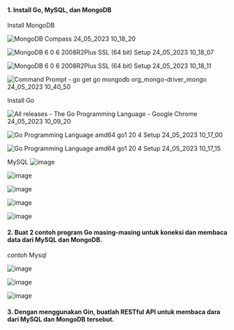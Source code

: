 #### 1. Install Go, MySQL, dan MongoDB
Install MongoDB

![MongoDB Compass 24_05_2023 10_18_20](https://github.com/Afifa9/tekn-cloud-computing/assets/114986359/f041fb84-11a6-43bc-bc95-0c308c773182)

![MongoDB 6 0 6 2008R2Plus SSL (64 bit) Setup 24_05_2023 10_18_07](https://github.com/Afifa9/tekn-cloud-computing/assets/114986359/07b980d6-4832-4bb8-aacf-5719ba41fea4)

![MongoDB 6 0 6 2008R2Plus SSL (64 bit) Setup 24_05_2023 10_18_11](https://github.com/Afifa9/tekn-cloud-computing/assets/114986359/f31f3ebf-17d2-43c7-9781-c1da587ff5d4)

![Command Prompt - go  get go mongodb org_mongo-driver_mongo 24_05_2023 10_40_50](https://github.com/Afifa9/tekn-cloud-computing/assets/114986359/cb98211c-e615-4abc-aea1-adb9a0019c26)


Install Go

![All releases - The Go Programming Language - Google Chrome 24_05_2023 10_09_20](https://github.com/Afifa9/tekn-cloud-computing/assets/114986359/229e1c5f-1ec4-49df-95e7-35376c85e94f)

![Go Programming Language amd64 go1 20 4 Setup 24_05_2023 10_17_00](https://github.com/Afifa9/tekn-cloud-computing/assets/114986359/5eb28a91-6a05-4944-9942-3a45c1a95f93)

![Go Programming Language amd64 go1 20 4 Setup 24_05_2023 10_17_15](https://github.com/Afifa9/tekn-cloud-computing/assets/114986359/1d6aad7e-4ef7-4052-ac2a-442d742d7ab4)

MySQL
![image](https://github.com/Afifa9/tekn-cloud-computing/assets/114986359/dc2272a4-67b2-4ec1-bd52-38c456f5a2d4)

![image](https://github.com/Afifa9/tekn-cloud-computing/assets/114986359/539dcd3c-7a37-4fe6-a3b8-1313ab594844)

![image](https://github.com/Afifa9/tekn-cloud-computing/assets/114986359/e909c619-696a-4065-8f01-8eb0b983093a)

![image](https://github.com/Afifa9/tekn-cloud-computing/assets/114986359/8b510692-1f3a-4959-a743-679c0be532cc)

![image](https://github.com/Afifa9/tekn-cloud-computing/assets/114986359/39f52ebe-20c1-4965-9958-445481f30375)


#### 2. Buat 2 contoh program Go masing-masing untuk koneksi dan membaca data dari MySQL dan MongoDB.
contoh Mysql

![image](https://github.com/Afifa9/tekn-cloud-computing/assets/114986359/1b177f6b-9ef2-4403-9c0a-0516cdc2e722)

![image](https://github.com/Afifa9/tekn-cloud-computing/assets/114986359/f79aca99-6e76-42bc-b1f8-dfa0e16d6cdc)

![image](https://github.com/Afifa9/tekn-cloud-computing/assets/114986359/f5b03562-5afe-4099-a430-7699be1ced83)



#### 3. Dengan menggunakan Gin, buatlah RESTful API untuk membaca dara dari MySQL dan MongoDB tersebut.
